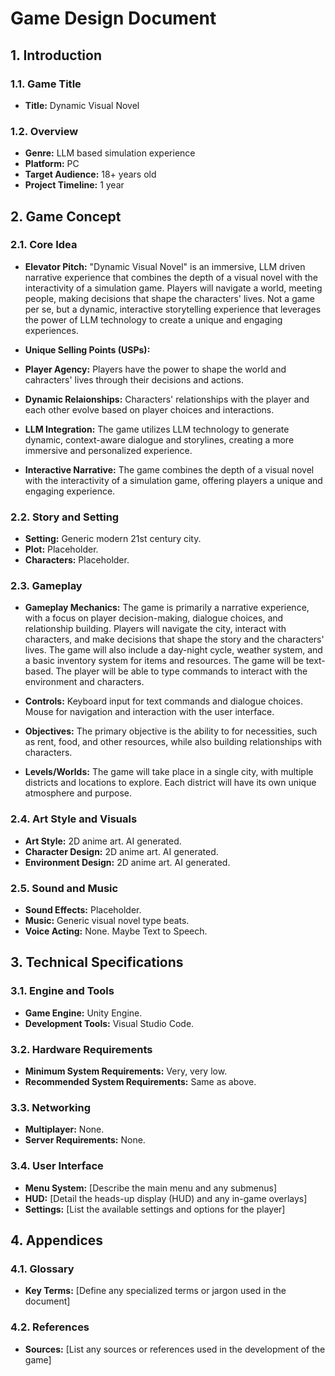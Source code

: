 # Game Design Document

## 1. Introduction
### 1.1. Game Title
- **Title:** Dynamic Visual Novel

### 1.2. Overview
- **Genre:** LLM based simulation experience
- **Platform:** PC
- **Target Audience:** 18+ years old
- **Project Timeline:** 1 year

## 2. Game Concept

### 2.1. Core Idea

- **Elevator Pitch:** "Dynamic Visual Novel" is an immersive, LLM driven narrative experience that combines the depth of a visual novel with the interactivity of a simulation game. Players will navigate a world, meeting people, making decisions that shape the characters' lives. Not a game per se, but a dynamic, interactive storytelling experience that leverages the power of LLM technology to create a unique and engaging experiences.

- **Unique Selling Points (USPs):** 
 - **Player Agency:** Players have the power to shape the world and cahracters' lives through their decisions and actions.

 - **Dynamic Relaionships:** Characters' relationships with the player and each other evolve based on player choices and interactions.

 - **LLM Integration:** The game utilizes LLM technology to generate dynamic, context-aware dialogue and storylines, creating a more immersive and personalized experience.

 - **Interactive Narrative:** The game combines the depth of a visual novel with the interactivity of a simulation game, offering players a unique and engaging experience.

### 2.2. Story and Setting

- **Setting:** Generic modern 21st century city.
- **Plot:** Placeholder. 
- **Characters:** Placeholder.

### 2.3. Gameplay

- **Gameplay Mechanics:** The game is primarily a narrative experience, with a focus on player decision-making, dialogue choices, and relationship building. Players will navigate the city, interact with characters, and make decisions that shape the story and the characters' lives. The game will also include a day-night cycle, weather system, and a basic inventory system for items and resources. The game will be text-based. The player will be able to type commands to interact with the environment and characters.

- **Controls:** Keyboard input for text commands and dialogue choices. Mouse for navigation and interaction with the user interface.

- **Objectives:** The primary objective is the ability to for necessities, such as rent, food, and other resources, while also building relationships with characters.

- **Levels/Worlds:** The game will take place in a single city, with multiple districts and locations to explore. Each district will have its own unique atmosphere and purpose.

### 2.4. Art Style and Visuals

- **Art Style:** 2D anime art. AI generated.
- **Character Design:** 2D anime art. AI generated.
- **Environment Design:** 2D anime art. AI generated.

### 2.5. Sound and Music

- **Sound Effects:** Placeholder.
- **Music:** Generic visual novel type beats.
- **Voice Acting:** None. Maybe Text to Speech.

## 3. Technical Specifications

### 3.1. Engine and Tools

- **Game Engine:** Unity Engine.
- **Development Tools:** Visual Studio Code.

### 3.2. Hardware Requirements

- **Minimum System Requirements:** Very, very low.
- **Recommended System Requirements:** Same as above.

### 3.3. Networking

- **Multiplayer:** None.
- **Server Requirements:** None.

### 3.4. User Interface

- **Menu System:** [Describe the main menu and any submenus]
- **HUD:** [Detail the heads-up display (HUD) and any in-game overlays]
- **Settings:** [List the available settings and options for the player]

## 4. Appendices

### 4.1. Glossary

- **Key Terms:** [Define any specialized terms or jargon used in the document]

### 4.2. References

- **Sources:** [List any sources or references used in the development of the game]
